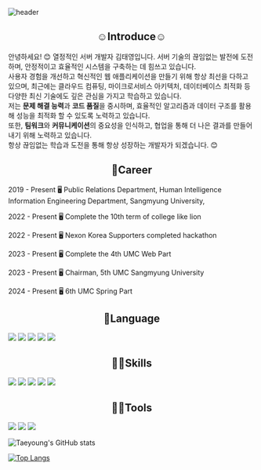 
![header](https://capsule-render.vercel.app/api?type=wave&color=auto&height=300&section=header&text=hi!!%20i'm%20taeyoung&fontSize=90)

<h2 align="center">☺️Introduce☺️</h2>

안녕하세요! 😊 열정적인 서버 개발자 김태영입니다. 
서버 기술의 끊임없는 발전에 도전하며, 안정적이고 효율적인 시스템을 구축하는 데 힘쓰고 있습니다. <br/>
사용자 경험을 개선하고 혁신적인 웹 애플리케이션을 만들기 위해 항상 최선을 다하고 있으며, 최근에는 클라우드 컴퓨팅, 마이크로서비스 아키텍처, 데이터베이스 최적화 등 다양한 최신 기술에도 깊은 관심을 가지고 학습하고 있습니다. <br/>
저는 **문제 해결 능력**과 **코드 품질**을 중시하며, 효율적인 알고리즘과 데이터 구조를 활용해 성능을 최적화 할 수 있도록 노력하고 있습니다. <br/>
또한, **팀워크**와 **커뮤니케이션**의 중요성을 인식하고, 협업을 통해 더 나은 결과를 만들어내기 위해 노력하고 있습니다. <br/>
항상 끊임없는 학습과 도전을 통해 항상 성장하는 개발자가 되겠습니다. 😊

<h2 align="center">🦾Career</h2>

2019 - Present      🖥 Public Relations Department, Human Intelligence Information Engineering Department, Sangmyung University, ️<br/>

2022 - Present      🖥 Complete the 10th term of college like lion <br/>

2022 - Present      🖥️ Nexon Korea Supporters completed hackathon <br/>

2023 - Present      🖥️ Complete the 4th UMC Web Part <br/>

2023 - Present      🖥️ Chairman, 5th UMC Sangmyung University <br/>

2024 - Present      🖥️ 6th UMC Spring Part <br/>




<h2 align="center">👀Language</h2>

<img src="https://img.shields.io/badge/JavaScript-F7DF1E?style=flat-square&logo=JavaScript&logoColor=white"/></a>
<img src="https://img.shields.io/badge/C-A8B9CC?style=flat-square&logo=C&logoColor=white"/></a>
<img src="https://img.shields.io/badge/Java-007396?style=flat-square&logo=Java&logoColor=white"/></a>
<img src="https://img.shields.io/badge/Html-3766AB?style=flat-square&logo=HTML5&logoColor=white"/></a> 
<img src="https://img.shields.io/badge/Python-3776AB?style=flat-square&logo=Python&logoColor=white"/></a>



<h2 align="center">🏃‍♂️Skills</h2>

<img src="https://img.shields.io/badge/React-61DAFB?style=flat-square&logo=React&logoColor=white"/></a>
<img src="https://img.shields.io/badge/TypeScript-3178C6?style=flat-square&logo=TypeScript&logoColor=white"/></a>
<img src="https://img.shields.io/badge/Next.js-000000?style=flat-square&logo=Next.js&logoColor=white"/></a>
<img src="https://img.shields.io/badge/SpringBoot-6DB33F?style=flat-square&logo=SpringBoot&logoColor=white"/></a>
<img src="https://img.shields.io/badge/Spring-6DB33F?style=flat-square&logo=Spring&logoColor=white"/></a>



<h2 align="center">🌱🌱Tools</h2>

<img src="https://img.shields.io/badge/Visual Studio Code-007ACC?style=flat-square&logo=Visual Studio Code&logoColor=white"/></a>
<img src="https://img.shields.io/badge/Visual Studio-5C2D91?style=flat-square&logo=Visual Studio&logoColor=white"/></a>
<img src="https://img.shields.io/badge/IntelliJ IDEA-000000?style=flat-square&logo=IntelliJ IDEA&logoColor=white"/></a>


![Taeyoung's GitHub stats](https://github-readme-stats.vercel.app/api?username=kimdavid0521&show_icons=true&theme=radical)


[![Top Langs](https://github-readme-stats.vercel.app/api/top-langs/?username=kimdavid0521&langs_count=10)](https://github.com/kimdavid0521/github-readme-stats)
